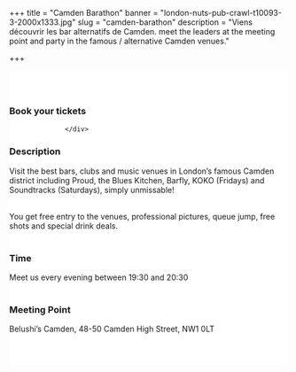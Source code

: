﻿+++
title = "Camden Barathon"
banner = "london-nuts-pub-crawl-t10093-3-2000x1333.jpg"
slug = "camden-barathon"
description = "Viens découvrir les bar alternatifs de Camden. meet the leaders at the meeting point and party in the famous / alternative Camden venues."

+++

<section class="mbr-section" id="msg-box5-1w" style="background-color: rgb(255, 255, 255); padding-top: 40px; padding-bottom: 40px;">
    <div class="container">
        <div class="row">
        <div class="col-md-6 col-lg-5 col-xl-4">
<h3>Book your tickets</h3>
        <script src="https://assets.ticketinghub.com/checkout.js" data-channel="81c327ca-beef-4ff6-af39-702295205346" data-endpoint="https://api.ticketinghub.com" data-layout="embed" data-landing="tickets" data-event-period="7" data-events-view-mode="multi-day" data-fields="name,email,telephone" data-collect-voucher-recipient-info="1" data-color="#1c2b4e" data-button-label="BOOK NOW" data-footer="ssl" data-discounts="1" data-free="0" data-avs="0" data-subscribe="1" data-ga-track-pageviews="1" data-ga-track-purchases="1"></script>


                  </div>
<div class="col-md-6 col-lg-7 col-xl-8"> <h3 class="mbr-section-title display-2">Description</h3>
Visit the best bars, clubs and music venues in London’s famous Camden district including Proud, the Blues Kitchen, Barfly, KOKO (Fridays) and Soundtracks (Saturdays), simply unmissable!<br><br>

You get free entry to the venues, professional pictures, queue jump, free shots and special drink deals.<br><br>



<h3 class="mbr-section-title display-2">Time</h3>
Meet us every evening between 19:30 and 20:30
<br>
<br>

<h3 class="mbr-section-title display-2">Meeting Point</h3>
Belushi’s Camden, 48-50 Camden High Street, NW1 0LT
<br>
<br>
<script src='https://static.citymapper.com/js/embed/widget.js' data-slug='99gdm5' data-width=600></script> </div>


</section>
